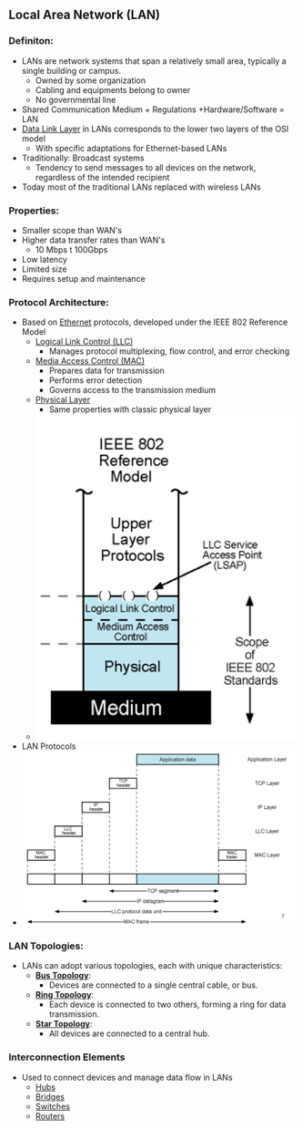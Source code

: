 ## Local Area Network (LAN)
### Definiton:
- LANs are network systems that span a relatively small area, typically a single building or campus.
	- Owned by some organization
	- Cabling and equipments belong to owner
	- No governmental line
- Shared Communication Medium + Regulations +Hardware/Software = LAN
- [Data Link Layer](Data%20Link%20Layer.md) in LANs corresponds to the lower two layers of the OSI model
	- With specific adaptations for Ethernet-based LANs
- Traditionally: Broadcast systems
    - Tendency to send messages to all devices on the network, regardless of the intended recipient
- Today most of the traditional LANs replaced with wireless LANs
### Properties:
- Smaller scope than WAN's
- Higher data transfer rates than WAN's
	- 10 Mbps t 100Gbps
- Low latency
- Limited size
- Requires setup and maintenance
### Protocol Architecture:
-  Based on [Ethernet](Ethernet.md) protocols, developed under the IEEE 802 Reference Model
	- [Logical Link Control (LLC)](Logical%20Link%20Control%20(LLC).md)
		- Manages protocol multiplexing, flow control, and error checking
	- [Media Access Control (MAC)](Media%20Access%20Control%20(MAC).md)
		- Prepares data for transmission
		- Performs error detection
		- Governs access to the transmission medium
	- [Physical Layer](Physical%20Layer.md)
		- Same properties with classic physical layer
	- ![IEEE802ReferenceModel|250](../../Attachments/IEEE802ReferenceModel.png)
- LAN Protocols
- ![LANProtocol|450](../../Attachments/LANProtocol.png)
### LAN Topologies:
- LANs can adopt various topologies, each with unique characteristics:
	- **[Bus Topology](Bus%20Topology.md)**: 
		- Devices are connected to a single central cable, or bus. 
	- **[Ring Topology](Ring%20Topology.md)**: 
		- Each device is connected to two others, forming a ring for data transmission.
	- **[Star Topology](Star%20Topology.md)**: 
		- All devices are connected to a central hub.

### Interconnection Elements
- Used to connect devices and manage data flow in LANs
	- [Hubs](Hubs.md)
	- [Bridges](Bridges.md)
	- [Switches](Switches.md)
	- [Routers](Routers.md)

